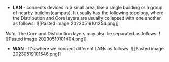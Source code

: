 - **LAN** - connects devices in a small area, like a single building or a group of nearby buildins(campus). It usually has the following topology, where the Distribution and Core layers are usually collapsed with one another as follows:
![[Pasted image 20230519101254.png]]

*Note*: The Core and Distribution layers may also be separated as follows:
![[Pasted image 20230519101404.png]]

- **WAN** - It's where we connect different LANs as follows:
![[Pasted image 20230519101546.png]]

